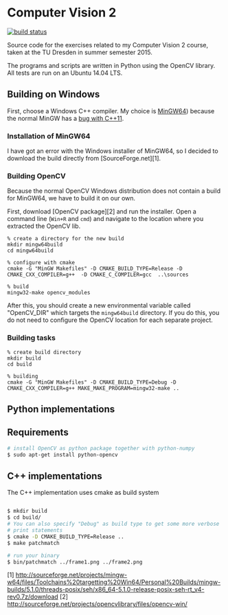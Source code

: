 # Computer Vision 2

[![build status](https://square-src.de/ci/projects/7/status.png?ref=grabcut)](https://square-src.de/ci/projects/7?ref=master)

Source code for the exercises related to my Computer Vision 2 course, taken at
the TU Dresden in summer semester 2015.

The programs and scripts are written in Python using the OpenCV library. All
tests are run on an Ubuntu 14.04 LTS.

## Building on Windows

First, choose a Windows C++ compiler. My choice is [MinGW64](http://mingw-w64.org/doku.php))
because the normal MinGW has a [bug with C++11](http://stackoverflow.com/q/8542221/2467158).

### Installation of MinGW64

I have got an error with the Windows installer of MinGW64, so I decided to download
the build directly from [SourceForge.net][1].

### Building OpenCV

Because the normal OpenCV Windows distribution does not contain a build for
MinGW64, we have to build it on our own.

First, download [OpenCV package][2] and run the installer. Open a command line
(`Win+R` and `cmd`) and navigate to the location where you extracted the OpenCV lib.

```batch
% create a directory for the new build
mkdir mingw64build
cd mingw64build

% configure with cmake
cmake -G "MinGW Makefiles" -D CMAKE_BUILD_TYPE=Release -D CMAKE_CXX_COMPILER=g++  -D CMAKE_C_COMPILER=gcc  ..\sources

% build
mingw32-make opencv_modules
```

After this, you should create a new environmental variable called "OpenCV_DIR"
which targets the `mingw64build` directory. If you do this, you do not need to
configure the OpenCV location for each separate project.

### Building tasks

```batch
% create build directory
mkdir build
cd build

% building
cmake -G "MinGW Makefiles" -D CMAKE_BUILD_TYPE=Debug -D CMAKE_CXX_COMPILER=g++ MAKE_MAKE_PROGRAM=mingw32-make ..
```

## Python implementations

## Requirements

```bash
# install OpenCV as python package together with python-numpy
$ sudo apt-get install python-opencv
```

## C++ implementations

The C++ implementation uses cmake as build system

```bash

$ mkdir build
$ cd build/
# You can also specify "Debug" as build type to get some more verbose
# print statements
$ cmake -D CMAKE_BUILD_TYPE=Release ..
$ make patchmatch

# run your binary
$ bin/patchmatch ../frame1.png ../frame2.png
```

[1] http://sourceforge.net/projects/mingw-w64/files/Toolchains%20targetting%20Win64/Personal%20Builds/mingw-builds/5.1.0/threads-posix/seh/x86_64-5.1.0-release-posix-seh-rt_v4-rev0.7z/download
[2] http://sourceforge.net/projects/opencvlibrary/files/opencv-win/